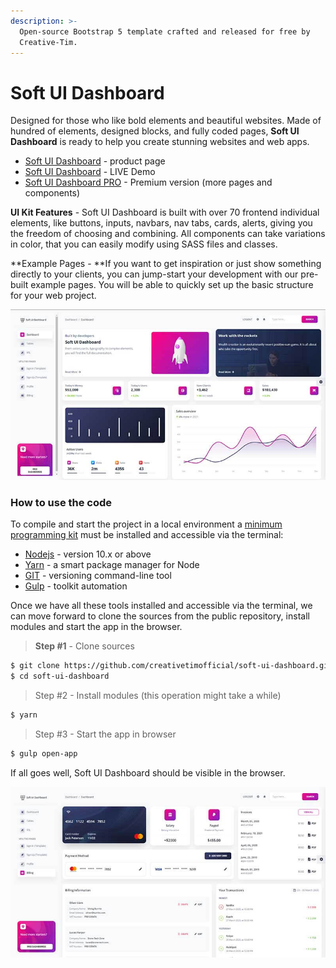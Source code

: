 ```yaml
---
description: >-
  Open-source Bootstrap 5 template crafted and released for free by
  Creative-Tim.
---
```


# Soft UI Dashboard

Designed for those who like bold elements and beautiful websites. Made of hundred of elements, designed blocks, and fully coded pages, **Soft UI Dashboard** is ready to help you create stunning websites and web apps. 

* [Soft UI Dashboard](https://bit.ly/2Q1uIfK) - product page
* [Soft UI Dashboard](https://bit.ly/3dLM7CE) - LIVE Demo
* [Soft UI Dashboard PRO](soft-ui-dashboard-pro.md) - Premium version (more pages and components) 

**UI Kit Features** - Soft UI Dashboard is built with over 70 frontend individual elements, like buttons, inputs, navbars, nav tabs, cards, alerts, giving you the freedom of choosing and combining. All components can take variations in color, that you can easily modify using SASS files and classes.

 **Example Pages - **If you want to get inspiration or just show something directly to your clients, you can jump-start your development with our pre-built example pages. You will be able to quickly set up the basic structure for your web project. 

![Soft UI Dashboard - Bootstrap 5 Template.](../../.gitbook/assets/soft-ui-dashboard-page-dashboard.jpg)

### How to use the code

To compile and start the project in a local environment a [minimum programming kit](../tutorials/minimal-programming-kit.md) must be installed and accessible via the terminal:

* [Nodejs](https://nodejs.org/en/) - version 10.x or above
* [Yarn](https://yarnpkg.com) - a smart package manager for Node
* [GIT](https://git-scm.com) - versioning command-line tool
* [Gulp](https://gulpjs.com) - toolkit automation 

Once we have all these tools installed and accessible via the terminal, we can move forward to clone the sources from the public repository, install modules and start the app in the browser.

> **Step #1** - Clone sources

```bash
$ git clone https://github.com/creativetimofficial/soft-ui-dashboard.git
$ cd soft-ui-dashboard
```

> Step #2 - Install modules (this operation might take a while) 

```bash
$ yarn 
```

> Step #3 - Start the app in browser

```bash
$ gulp open-app
```

If all goes well, Soft UI Dashboard should be visible in the browser. 

![Soft UI Dashboard - Billing Page.](<../../.gitbook/assets/soft-ui-dashboard-page-billing (1).jpg>)
